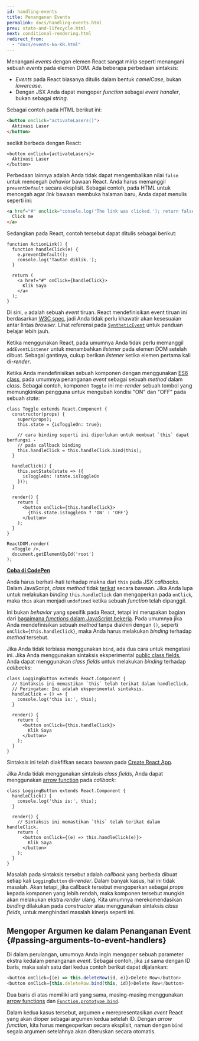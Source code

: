 ```yaml
---
id: handling-events
title: Penanganan Events
permalink: docs/handling-events.html
prev: state-and-lifecycle.html
next: conditional-rendering.html
redirect_from:
  - "docs/events-ko-KR.html"
---
```


Menangani *events* dengan elemen React sangat mirip seperti menangani sebuah *events* pada elemen DOM. Ada beberapa perbedaan sintaksis:

* *Events* pada React biasanya ditulis dalam bentuk *camelCase*, bukan *lowercase*.
* Dengan JSX Anda dapat mengoper *function* sebagai *event handler*, bukan sebagai *string*.

Sebagai contoh pada HTML berikut ini:

```html
<button onclick="activateLasers()">
  Aktivasi Laser
</button>
```

sedikit berbeda dengan React:

```js{1}
<button onClick={activateLasers}>
  Aktivasi Laser
</button>
```

Perbedaan lainnya adalah Anda tidak dapat mengembalikan nilai `false` untuk mencegah *behavior* bawaan React. Anda harus memanggil `preventDefault` secara eksplisit. Sebagai contoh, pada HTML untuk mencegah agar *link* bawaan membuka halaman baru, Anda dapat menulis seperti ini:

```html
<a href="#" onclick="console.log('The link was clicked.'); return false">
  Click me
</a>
```

Sedangkan pada React, contoh tersebut dapat ditulis sebagai berikut:

```js{2-5,8}
function ActionLink() {
  function handleClick(e) {
    e.preventDefault();
    console.log('Tautan diklik.');
  }

  return (
    <a href="#" onClick={handleClick}>
      Klik Saya
    </a>
  );
}
```

Di sini, `e` adalah sebuah *event* tiruan. React mendefinisikan event tiruan ini berdasarkan [W3C spec](https://www.w3.org/TR/DOM-Level-3-Events/), jadi Anda tidak perlu khawatir akan kesesuaian antar lintas *browser*. Lihat referensi pada [`SyntheticEvent`](/docs/events.html) untuk panduan belajar lebih jauh.

Ketika menggunakan React, pada umumnya Anda tidak perlu memanggil `addEventListener` untuk menambahkan *listener* pada elemen DOM setelah dibuat. Sebagai gantinya, cukup berikan *listener* ketika elemen pertama kali di-*render*.

Ketika Anda mendefinisikan sebuah komponen dengan menggunakan [ES6 class](https://developer.mozilla.org/en/docs/Web/JavaScript/Reference/Classes), pada umumnya penanganan *event* sebagai sebuah *method* dalam *class*. Sebagai contoh, komponen `Toggle` ini me-*render* sebuah tombol yang memungkinkan pengguna untuk mengubah kondisi "ON" dan "OFF" pada sebuah *state*:

```js{6,7,10-14,18}
class Toggle extends React.Component {
  constructor(props) {
    super(props);
    this.state = {isToggleOn: true};

    // cara binding seperti ini diperlukan untuk membuat `this` dapat berfungsi -
    // pada callback binding
    this.handleClick = this.handleClick.bind(this);
  }

  handleClick() {
    this.setState(state => ({
      isToggleOn: !state.isToggleOn
    }));
  }

  render() {
    return (
      <button onClick={this.handleClick}>
        {this.state.isToggleOn ? 'ON' : 'OFF'}
      </button>
    );
  }
}

ReactDOM.render(
  <Toggle />,
  document.getElementById('root')
);
```

[**Coba di CodePen**](http://codepen.io/gaearon/pen/xEmzGg?editors=0010)

Anda harus berhati-hati terhadap makna dari `this` pada JSX *callbacks*. Dalam JavaScript, *class method* tidak [terikat](https://developer.mozilla.org/en/docs/Web/JavaScript/Reference/Global_objects/Function/bind) secara bawaan. Jika Anda lupa untuk melakukan *binding* `this.handleClick` dan mengoperkan pada `onClick`, maka `this` akan menjadi `undefined` ketika sebuah *function* telah dipanggil. 

Ini bukan *behavior* yang spesifik pada React, tetapi ini merupakan bagian dari [bagaimana *functions* dalam JavaScript bekerja](https://www.smashingmagazine.com/2014/01/understanding-javascript-function-prototype-bind/). Pada umumnya jika Anda mendefinisikan sebuah *method* tanpa diakhiri dengan `()`, seperti `onClick={this.handleClick}`, maka Anda harus melakukan *binding* terhadap *method* tersebut.

Jika Anda tidak terbiasa menggunakan `bind`, ada dua cara untuk mengatasi ini. Jika Anda menggunakan sintaksis eksperimental [public class fields](https://babeljs.io/docs/plugins/transform-class-properties/), Anda dapat menggunakan *class fields* untuk melakukan *binding* terhadap *callbacks*:

```js{2-6}
class LoggingButton extends React.Component {
  // Sintaksis ini memastikan `this` telah terikat dalam handleClick.
  // Peringatan: Ini adalah eksperimental sintaksis.
  handleClick = () => {
    console.log('this is:', this);
  }

  render() {
    return (
      <button onClick={this.handleClick}>
        Klik Saya
      </button>
    );
  }
}
```

Sintaksis ini telah diakfifkan secara bawaan pada [Create React App](https://github.com/facebookincubator/create-react-app).

Jika Anda tidak menggunakan sintaksis *class fields*, Anda dapat menggunakan [arrow function](https://developer.mozilla.org/en/docs/Web/JavaScript/Reference/Functions/Arrow_functions) pada *callback*:

```js{7-9}
class LoggingButton extends React.Component {
  handleClick() {
    console.log('this is:', this);
  }

  render() {
    // Sintaksis ini memastikan `this` telah terikat dalam handleClick.
    return (
      <button onClick={(e) => this.handleClick(e)}>
        Klik Saya
      </button>
    );
  }
}
```

Masalah pada sintaksis tersebut adalah *callback* yang berbeda dibuat setiap kali `LoggingButton` di-*render*. Dalam banyak kasus, hal ini tidak masalah. Akan tetapi, jika callback tersebut mengoperkan sebagai *props* kepada komponen yang lebih rendah, maka komponen tersebut mungkin akan melakukan ekstra *render* ulang. Kita umumnya merekomendasikan *binding* dilakukan pada *constructor* atau menggunakan sintaksis *class fields*, untuk menghindari masalah kinerja seperti ini.

## Mengoper Argumen ke dalam Penanganan Event {#passing-arguments-to-event-handlers}

Di dalam perulangan, umumnya Anda ingin mengoper sebuah parameter ekstra kedalam penanganan *event*. Sebagai contoh, jika `id` sama dengan ID baris, maka salah satu dari kedua contoh berikut dapat dijalankan:

```js
<button onClick={(e) => this.deleteRow(id, e)}>Delete Row</button>
<button onClick={this.deleteRow.bind(this, id)}>Delete Row</button>
```

Dua baris di atas memiliki arti yang sama, masing-masing menggunakan [arrow functions](https://developer.mozilla.org/en-US/docs/Web/JavaScript/Reference/Functions/Arrow_functions) dan [`Function.prototype.bind`](https://developer.mozilla.org/en-US/docs/Web/JavaScript/Reference/Global_objects/Function/bind).

Dalam kedua kasus tersebut, argumen `e` merepresentasikan *event* React yang akan dioper sebagai argumen kedua setelah ID. Dengan *arrow function*, kita harus mengeoperkan secara eksplisit, namun dengan `bind` segala argumen setelahnya akan diteruskan secara otomatis.
